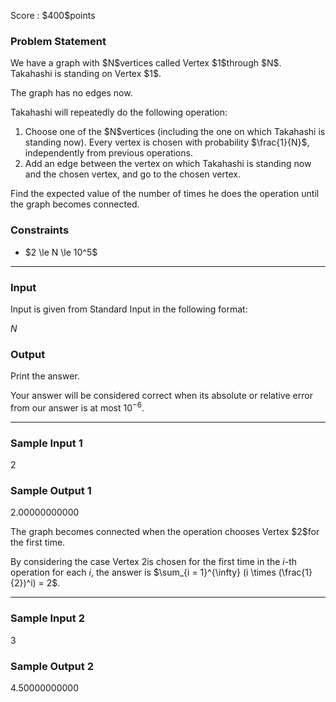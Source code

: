 
<div>

<span>

<span>

<p>
Score : $400$points
</p>

<div>

<section>

### **Problem Statement**

<p>
We have a graph with $N$vertices called Vertex $1$through $N$. Takahashi is standing on Vertex $1$.

The graph has no edges now.

Takahashi will repeatedly do the following operation:
</p>

<ol>

<li>
Choose one of the $N$vertices (including the one on which Takahashi is standing now). Every vertex is chosen with probability $\frac{1}{N}$, independently from previous operations.
</li>

<li>
Add an edge between the vertex on which Takahashi is standing now and the chosen vertex, and go to the chosen vertex.
</li>

</ol>

<p>
Find the expected value of the number of times he does the operation until the graph becomes connected.
</p>

</section>

</div>

<div>

<section>

### **Constraints**

<ul>

<li>
$2 \le N \le 10^5$
</li>

</ul>

</section>

</div>

---

<div>

<div>

<section>

### **Input**

<p>
Input is given from Standard Input in the following format:
</p>

<div>

$N$
</div>

</section>

</div>

<div>

<section>

### **Output**

<p>
Print the answer.

Your answer will be considered correct when its absolute or relative error from our answer is at most $10^{-6}$.
</p>

</section>

</div>

</div>

---

<div>

<section>

### **Sample Input 1**

<div>

2

</div>

</section>

</div>

<div>

<section>

### **Sample Output 1**

<div>

2.00000000000

</div>

<p>
The graph becomes connected when the operation chooses Vertex $2$for the first time.

By considering the case Vertex $2$is chosen for the first time in the $i$-th operation for each $i$, the answer is $\sum_{i = 1}^{\infty} (i \times (\frac{1}{2})^i) = 2$.
</p>

</section>

</div>

---

<div>

<section>

### **Sample Input 2**

<div>

3

</div>

</section>

</div>

<div>

<section>

### **Sample Output 2**

<div>

4.50000000000

</div>

</section>

</div>

</span>

</span>

</div>
